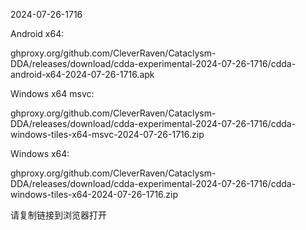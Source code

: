 2024-07-26-1716

Android x64:

ghproxy.org/github.com/CleverRaven/Cataclysm-DDA/releases/download/cdda-experimental-2024-07-26-1716/cdda-android-x64-2024-07-26-1716.apk

Windows x64 msvc:

ghproxy.org/github.com/CleverRaven/Cataclysm-DDA/releases/download/cdda-experimental-2024-07-26-1716/cdda-windows-tiles-x64-msvc-2024-07-26-1716.zip

Windows x64:

ghproxy.org/github.com/CleverRaven/Cataclysm-DDA/releases/download/cdda-experimental-2024-07-26-1716/cdda-windows-tiles-x64-2024-07-26-1716.zip

请复制链接到浏览器打开

